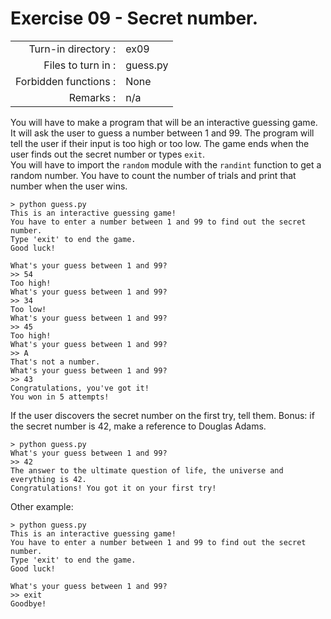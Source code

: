 # Exercise 09 - Secret number.

|                         |                    |
| -----------------------:| ------------------ |
|   Turn-in directory :   |  ex09              |
|   Files to turn in :    |  guess.py          |
|   Forbidden functions : |  None              |
|   Remarks :             |  n/a               |

You will have to make a program that will be an interactive guessing game. It will ask the user to guess a number between 1 and 99. The program will tell the user if their input is too high or too low. The game ends when the user finds out the secret number or types `exit`.  
You will have to import the `random` module with the `randint` function to get a random number. 
You have to count the number of trials and print that number when the user wins.


```console
> python guess.py
This is an interactive guessing game!
You have to enter a number between 1 and 99 to find out the secret number.
Type 'exit' to end the game.
Good luck!

What's your guess between 1 and 99?
>> 54
Too high!
What's your guess between 1 and 99?
>> 34
Too low!
What's your guess between 1 and 99?
>> 45
Too high!
What's your guess between 1 and 99?
>> A
That's not a number.
What's your guess between 1 and 99?
>> 43
Congratulations, you've got it!
You won in 5 attempts!
```

If the user discovers the secret number on the first try, tell them.
Bonus: if the secret number is 42, make a reference to Douglas Adams.

```console
> python guess.py
What's your guess between 1 and 99?
>> 42
The answer to the ultimate question of life, the universe and everything is 42.
Congratulations! You got it on your first try!
```

Other example:
```console
> python guess.py
This is an interactive guessing game!
You have to enter a number between 1 and 99 to find out the secret number.
Type 'exit' to end the game.
Good luck!

What's your guess between 1 and 99?
>> exit
Goodbye!
```

